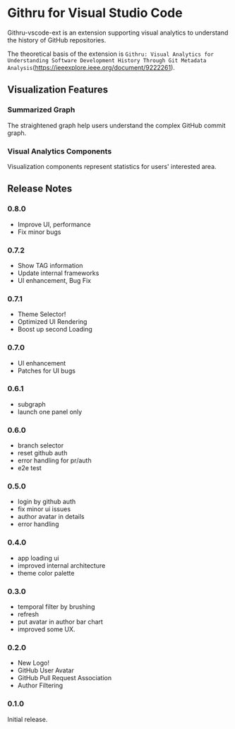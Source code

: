 # Githru for Visual Studio Code

Githru-vscode-ext is an extension supporting visual analytics to understand the history of GitHub repositories.

The theoretical basis of the extension is  `Githru: Visual Analytics for Understanding Software Development History Through Git Metadata Analysis`(https://ieeexplore.ieee.org/document/9222261).

## Visualization Features

### Summarized Graph
The straightened graph help users understand the complex GitHub commit graph. 

### Visual Analytics Components
Visualization components represent statistics for users' interested area.

<!-- ## Requirements

If you have any requirements or dependencies, add a section describing those and how to install and configure them. -->

<!-- ## Extension Settings

Include if your extension adds any VS Code settings through the `contributes.configuration` extension point.
  
For example:

This extension contributes the following settings:

* `myExtension.enable`: enable/disable this extension
* `myExtension.thing`: set to `blah` to do something -->

<!-- ## Known Issues

Calling out known issues can help limit users opening duplicate issues against your extension. -->

## Release Notes
### 0.8.0
- Improve UI, performance
- Fix minor bugs

### 0.7.2
- Show TAG information
- Update internal frameworks
- UI enhancement, Bug Fix

### 0.7.1
- Theme Selector!
- Optimized UI Rendering
- Boost up second Loading

### 0.7.0
- UI enhancement
- Patches for UI bugs

### 0.6.1
- subgraph
- launch one panel only

### 0.6.0
- branch selector
- reset github auth
- error handling for pr/auth
- e2e test

### 0.5.0
- login by github auth
- fix minor ui issues
- author avatar in details
- error handling

### 0.4.0
- app loading ui
- improved internal architecture
- theme color palette

### 0.3.0
- temporal filter by brushing
- refresh
- put avatar in author bar chart
- improved some UX.

### 0.2.0
- New Logo!
- GitHub User Avatar
- GitHub Pull Request Association
- Author Filtering

### 0.1.0

Initial release.